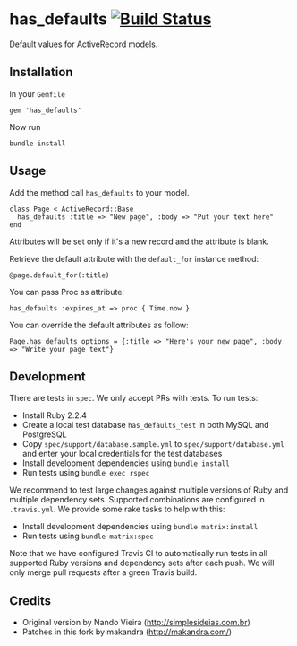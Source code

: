 has_defaults [![Build Status](https://travis-ci.org/makandra/has_defaults.svg?branch=master)](https://travis-ci.org/makandra/has_defaults)
============

Default values for ActiveRecord models.

Installation
------------

In your `Gemfile`

    gem 'has_defaults'

Now run

    bundle install


Usage
-----

Add the method call `has_defaults` to your model.

	class Page < ActiveRecord::Base
	  has_defaults :title => "New page", :body => "Put your text here"
	end

Attributes will be set only if it's a new record and the attribute is blank.

Retrieve the default attribute with the `default_for` instance method:

	@page.default_for(:title)

You can pass Proc as attribute:

	has_defaults :expires_at => proc { Time.now }

You can override the default attributes as follow:

	Page.has_defaults_options = {:title => "Here's your new page", :body => "Write your page text"}


Development
-----------

There are tests in `spec`. We only accept PRs with tests. To run tests:

- Install Ruby 2.2.4
- Create a local test database `has_defaults_test` in both MySQL and PostgreSQL
- Copy `spec/support/database.sample.yml` to `spec/support/database.yml` and enter your local credentials for the test databases
- Install development dependencies using `bundle install`
- Run tests using `bundle exec rspec`

We recommend to test large changes against multiple versions of Ruby and multiple dependency sets. Supported combinations are configured in `.travis.yml`. We provide some rake tasks to help with this:

- Install development dependencies using `bundle matrix:install`
- Run tests using `bundle matrix:spec`

Note that we have configured Travis CI to automatically run tests in all supported Ruby versions and dependency sets after each push. We will only merge pull requests after a green Travis build.


Credits
-------

* Original version by Nando Vieira (<http://simplesideias.com.br>)
* Patches in this fork by makandra (<http://makandra.com/>)
